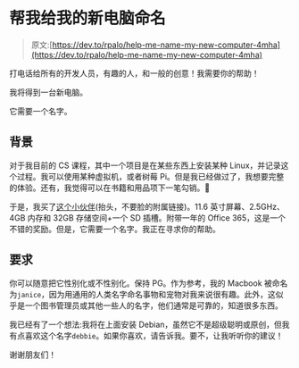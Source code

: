 # 帮我给我的新电脑命名

> 原文:[https://dev.to/rpalo/help-me-name-my-new-computer-4mha](https://dev.to/rpalo/help-me-name-my-new-computer-4mha)

打电话给所有的开发人员，有趣的人，和一般的创意！我需要你的帮助！

我将得到一台新电脑。

它需要一个名字。

## 背景

对于我目前的 CS 课程，其中一个项目是在某些东西上安装某种 Linux，并记录这个过程。我可以使用某种虚拟机，或者树莓 Pi。但是我已经做过了，我想要完整的体验。还有，我觉得可以在书籍和用品项下一笔勾销。😬

于是，我买了[这个小伙伴](https://amzn.to/2pkwqZj)(抬头，不要脸的附属链接)。11.6 英寸屏幕、2.5GHz、4GB 内存和 32GB 存储空间+一个 SD 插槽。附带一年的 Office 365，这是一个不错的奖励。但是，它需要一个名字。我正在寻求你的帮助。

## 要求

你可以随意把它性别化或不性别化。保持 PG。作为参考，我的 Macbook 被命名为`janice`，因为用通用的人类名字命名事物和宠物对我来说很有趣。此外，这似乎是一个图书管理员或其他一些人的名字，他们通常是可靠的，知道很多东西。

我已经有了一个想法:我将在上面安装 Debian，虽然它不是超级聪明或原创，但我有点喜欢这个名字`debbie`。如果你喜欢，请告诉我。要不，让我听听你的建议！

谢谢朋友们！